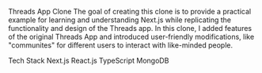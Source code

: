 Threads App Clone
The goal of creating this clone is to provide a practical example for learning and understanding Next.js while replicating the functionality and design of the Threads app. In this clone, I added features of the original Threads App and introduced user-friendly modifications, like "communites" for different users to interact with like-minded people.

Tech Stack
Next.js
React.js
TypeScript
MongoDB
